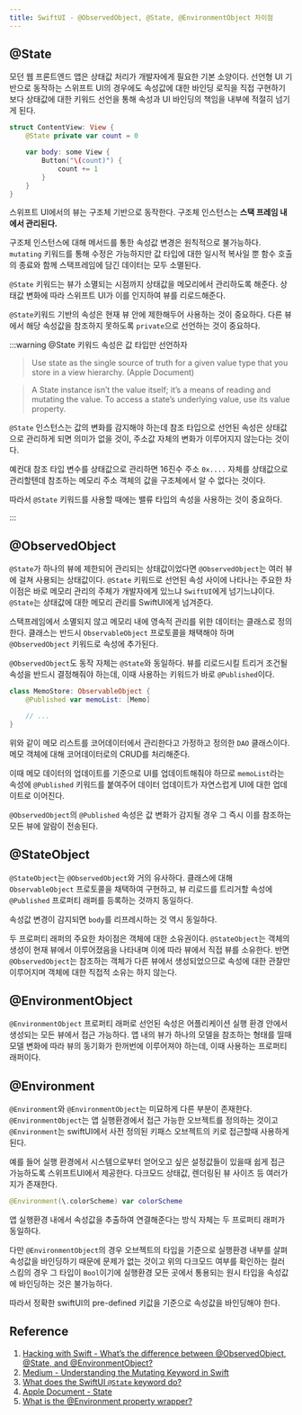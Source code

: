 ```yaml
---
title: SwiftUI - @ObservedObject, @State, @EnvironmentObject 차이점
---
```


## @State

모던 웹 프론트엔드 앱은 상태값 처리가 개발자에게 필요한 기본 소양이다. 선언형 UI 기반으로 동작하는 스위프트 UI의 경우에도 속성값에 대한 바인딩 로직을 직접 구현하기 보다 상태값에 대한 키워드 선언을 통해 속성과 UI 바인딩의 책임을 내부에 적절히 넘기게 된다.

```swift
struct ContentView: View {
    @State private var count = 0

    var body: some View {
        Button("\(count)") {
            count += 1
        }
    }
}
```

스위프트 UI에서의 뷰는 구조체 기반으로 동작한다. 구조체 인스턴스는 **스택 프레임 내에서 관리된다.**

구조체 인스턴스에 대해 메서드를 통한 속성값 변경은 원칙적으로 불가능하다. `mutating` 키워드를 통해 수정은 가능하지만 값 타입에 대한 일시적 복사일 뿐 함수 호출의 종료와 함께 스택프레임에 담긴 데이터는 모두 소멸된다.

`@State` 키워드는 뷰가 소멸되는 시점까지 상태값을 메모리에서 관리하도록 해준다. 상태값 변화에 따라 스위프트 UI가 이를 인지하여 뷰를 리로드해준다.

`@State`키워드 기반의 속성은 현재 뷰 안에 제한해두어 사용하는 것이 중요하다. 다른 뷰에서 해당 속성값을 참조하지 못하도록 `private`으로 선언하는 것이 중요하다.

:::warning @State 키워드 속성은 값 타입만 선언하자

> Use state as the single source of truth for a given value type that you store in a view hierarchy. (Apple Document)

> A State instance isn’t the value itself; it’s a means of reading and mutating the value. To access a state’s underlying value, use its value property.

`@State` 인스턴스는 값의 변화를 감지해야 하는데 참조 타입으로 선언된 속성은 상태값으로 관리하게 되면 의미가 없을 것이, 주소값 자체의 변화가 이루어지지 않는다는 것이다.

예컨대 참조 타입 변수를 상태값으로 관리하면 16진수 주소 `0x....` 자체를 상태값으로 관리할텐데 참조하는 메모리 주소 객체의 값을 구조체에서 알 수 없다는 것이다.

따라서 `@State` 키워드를 사용할 때에는 밸류 타입의 속성을 사용하는 것이 중요하다.

:::

## @ObservedObject

`@State`가 하나의 뷰에 제한되어 관리되는 상태값이었다면 `@ObservedObject`는 여러 뷰에 걸쳐 사용되는 상태값이다. `@State` 키워드로 선언된 속성 사이에 나타나는 주요한 차이점은 바로 메모리 관리의 주체가 개발자에게 있느냐 `SwiftUI`에게 넘기느냐이다. `@State`는 상태값에 대한 메모리 관리를 SwiftUI에게 넘겨준다.

스택프레임에서 소멸되지 않고 메모리 내에 영속적 관리를 위한 데이터는 클래스로 정의한다. 클래스는 반드시 `ObservableObject` 프로토콜을 채택해야 하며 `@ObservedObject` 키워드로 속성에 추가된다.

`@ObservedObject`도 동작 자체는 `@State`와 동일하다. 뷰를 리로드시킬 트리거 조건될 속성을 반드시 결정해줘야 하는데, 이때 사용하는 키워드가 바로 `@Published`이다.

```swift
class MemoStore: ObservableObject {
    @Published var memoList: [Memo]

    // ...
}
```

위와 같이 메모 리스트를 코어데이터에서 관리한다고 가정하고 정의한 `DAO` 클래스이다. 메모 객체에 대해 코어데이터로의 CRUD를 처리해준다.

이때 메모 데이터의 업데이트를 기준으로 UI를 업데이트해줘야 하므로 `memoList`라는 속성에 `@Published` 키워드를 붙여주어 데이터 업데이트가 자연스럽게 UI에 대한 업데이트로 이어진다.

`@ObservedObject`의 `@Published` 속성은 값 변화가 감지될 경우 그 즉시 이를 참조하는 모든 뷰에 알람이 전송된다.

## @StateObject

`@StateObject`는 `@ObservedObject`와 거의 유사하다. 클래스에 대해 `ObservableObject` 프로토콜을 채택하여 구현하고, 뷰 리로드를 트리거할 속성에 `@Published` 프로퍼티 래퍼를 등록하는 것까지 동일하다.

속성값 변경이 감지되면 `body`를 리프레시하는 것 역시 동일하다.

두 프로퍼티 래퍼의 주요한 차이점은 객체에 대한 소유권이다. `@StateObject`는 객체의 생성이 현재 뷰에서 이루어졌음을 나타내며 이에 따라 뷰에서 직접 뷰를 소유한다. 반면 `@ObservedObject`는 참조하는 객체가 다른 뷰에서 생성되었으므로 속성에 대한 관찰만 이루어지며 객체에 대한 직접적 소유는 하지 않는다.

## @EnvironmentObject

`@EnvironmentObject` 프로퍼티 래퍼로 선언된 속성은 어플리케이션 실행 환경 안에서 생성되는 모든 뷰에서 접근 가능하다. 앱 내의 뷰가 하나의 모델을 참조하는 형태를 띨때 모델 변화에 따라 뷰의 동기화가 한꺼번에 이루어져야 하는데, 이때 사용하는 프로퍼티 래퍼이다.

## @Environment

`@Environment`와 `@EnvironmentObject`는 미묘하게 다른 부분이 존재한다. `@EnvironmentObject`는 앱 실행환경에서 접근 가능한 오브젝트를 정의하는 것이고 `@Environment`는 swiftUI에서 사전 정의된 키패스 오브젝트의 키로 접근할때 사용하게 된다.

예를 들어 실행 환경에서 시스템으로부터 얻어오고 싶은 설정값들이 있을때 쉽게 접근 가능하도록 스위프트UI에서 제공한다. 다크모드 상태값, 렌더링된 뷰 사이즈 등 여러가지가 존재한다.

```swift
@Environment(\.colorScheme) var colorScheme
```

앱 실행환경 내에서 속성값을 추출하여 연결해준다는 방식 자체는 두 프로퍼티 래퍼가 동일하다.

다만 `@EnvironmentObject`의 경우 오브젝트의 타입을 기준으로 실행환경 내부를 살펴 속성값을 바인딩하기 때문에 문제가 없는 것이고 위의 다크모드 여부를 확인하는 컬러 스킴의 경우 그 타입이 `Bool`이기에 실행환경 모든 곳에서 통용되는 원시 타입을 속성값에 바인딩하는 것은 불가능하다.

따라서 정확한 swiftUI의 pre-defined 키값을 기준으로 속성값을 바인딩해야 한다.

## Reference

1. [Hacking with Swift - What’s the difference between @ObservedObject, @State, and @EnvironmentObject?](https://www.hackingwithswift.com/quick-start/swiftui/whats-the-difference-between-observedobject-state-and-environmentobject)
2. [Medium - Understanding the Mutating Keyword in Swift](https://medium.com/geekculture/understanding-the-mutating-keyword-in-swift-71163418e2f6)
3. [What does the SwiftUI `@State` keyword do?](https://stackoverflow.com/questions/56438730/what-does-the-swiftui-state-keyword-do)
4. [Apple Document - State](https://developer.apple.com/documentation/swiftui/state)
5. [What is the @Environment property wrapper?](https://www.hackingwithswift.com/quick-start/swiftui/what-is-the-environment-property-wrapper)
